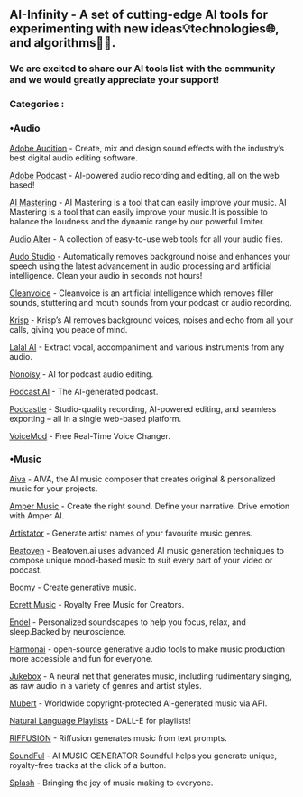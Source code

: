 ## AI-Infinity - A set of cutting-edge AI tools for experimenting with new ideas💡technologies🌐, and algorithms👨‍💻.



### We are excited to share our AI tools list with the community and we would greatly appreciate your support!

### Categories :

### •Audio

[Adobe Audition](https://www.adobe.com/products/audition.html) - Create, mix and design sound effects with the industry’s best digital audio editing software.

[Adobe Podcast](https://podcast.adobe.com/?ref=aiinfinity) - AI-powered audio recording and editing, all on the web based!

[AI Mastering](https://aimastering.com/?ref=aiinfinity) - AI Mastering is a tool that can easily improve your music. AI Mastering is a tool that can easily improve your music.It is possible to balance the loudness and the dynamic range by our powerful limiter.

[Audio Alter](https://audioalter.com/?ref=aiinfinity) - A collection of easy-to-use web tools for all your audio files.

[Audo Studio](https://audo.ai/?ref=aiinfinity) - Automatically removes background noise and enhances your speech using the latest advancement in audio processing and artificial intelligence. Clean your audio in seconds not hours!

[Cleanvoice](https://cleanvoice.ai/?ref=aiinfinity) - Cleanvoice is an artificial intelligence which removes filler sounds, stuttering and mouth sounds from your podcast or audio recording.

[Krisp](https://krisp.ai/?ref=aiinfinity) - Krisp’s AI removes background voices, noises and echo from all your calls, giving you peace of mind.

[Lalal AI](https://www.lalal.ai/?ref=aiinfinity) - Extract vocal, accompaniment and various instruments from any audio.

[Nonoisy](https://www.nonoisy.com/?ref=aiinfinity) - AI for podcast audio editing.

[Podcast AI](https://podcast.ai/?ref=aiinfinity) - The AI-generated podcast.

[Podcastle](https://podcastle.ai/?ref=aiinfinity) - Studio-quality recording, AI-powered editing, and seamless exporting – all in a single web-based platform.

[VoiceMod](https://www.voicemod.net/?ref=aiinfinity) - Free Real-Time Voice Changer.

### •Music

[Aiva](https://www.aiva.ai/?ref=aiinfinity) - AIVA, the AI music composer that creates original & personalized music for your projects.

[Amper Music](https://www.ampermusic.com/?ref=aiinfinity) - Create the right sound. Define your narrative. Drive emotion with Amper AI.

[Artistator](https://artistator.com/?ref=aiinfinity) - Generate artist names of your favourite music genres.

[Beatoven](https://www.beatoven.ai/?ref=aiinfinity) - Beatoven.ai uses advanced AI music generation techniques to compose unique mood-based music to suit every part of your video or podcast.

[Boomy](https://boomy.com/?ref=aiinfinity) - Create generative music.

[Ecrett Music](https://ecrettmusic.com/?ref=aiinfinity) - Royalty Free Music for Creators.

[Endel](https://endel.io/?ref=aiinfinity) - Personalized soundscapes to help you focus, relax, and sleep.Backed by neuroscience.

[Harmonai](https://www.harmonai.org/?ref=aiinfinity) - open-source generative audio tools to make music production more accessible and fun for everyone.

[Jukebox](https://openai.com/blog/jukebox/?ref=aiinfinity) - A neural net that generates music, including rudimentary singing, as raw audio in a variety of genres and artist styles. 

[Mubert](https://mubert.com/?ref=aiinfinity) - Worldwide copyright-protected AI-generated music via API.

[Natural Language Playlists](https://www.naturallanguageplaylist.com/?ref=aiinfinity) - DALL-E for playlists!

[RIFFUSION](https://www.riffusion.com/?ref=aiinfinity) - Riffusion generates music from text prompts.

[SoundFul](https://soundful.com/?ref=aiinfinity) - AI MUSIC GENERATOR Soundful helps you generate unique, royalty-free tracks at the click of a button.

[Splash](https://www.splashmusic.com/?ref=aiinfinity) - Bringing the joy of music making to everyone.




